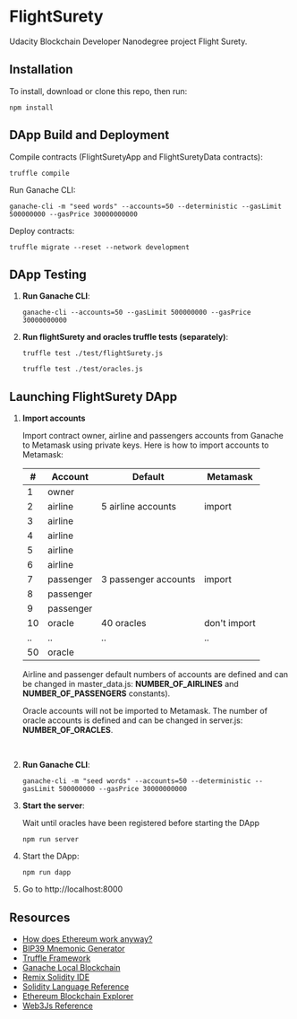 # FlightSurety

Udacity Blockchain Developer Nanodegree project Flight Surety.


## Installation

To install, download or clone this repo, then run:

`npm install`


## DApp Build and Deployment

Compile contracts (FlightSuretyApp and FlightSuretyData contracts):
```
truffle compile
```

Run Ganache CLI:
```
ganache-cli -m "seed words" --accounts=50 --deterministic --gasLimit 500000000 --gasPrice 30000000000
```

Deploy contracts:
```
truffle migrate --reset --network development
```



## DApp Testing

1. **Run Ganache CLI**:
    ```
    ganache-cli --accounts=50 --gasLimit 500000000 --gasPrice 30000000000
    ```

2. **Run flightSurety and oracles truffle tests (separately)**:
    ```
    truffle test ./test/flightSurety.js

    truffle test ./test/oracles.js
    ```

## Launching FlightSurety DApp

1. **Import accounts**

    Import contract owner, airline and passengers accounts from Ganache to Metamask using private keys.
Here is how to import accounts to Metamask:

    |# | Account  | Default| Metamask|
    |-- | ---- | --------- | --------|
    |1  |owner | |   |
    |2  |airline | 5 airline accounts| import|
    |3  |airline | ||
    |4  |airline |  ||
    |5  |airline |   ||
    |6  |airline |||
    |7  |passenger | 3 passenger accounts|import|
    |8  |passenger | ||
    |9  |passenger | ||
    |10 |oracle | 40 oracles | don't import|
    |.. |.. | .. |..|
    |50 |oracle |  ||
    
    
    Airline and passenger default numbers of accounts are defined and can be changed in master_data.js: **NUMBER_OF_AIRLINES** and **NUMBER_OF_PASSENGERS** constants).
    
    Oracle accounts will not be imported to Metamask. The number of oracle accounts is defined and can be changed in server.js: **NUMBER_OF_ORACLES**.
<br>


2. **Run Ganache CLI**:
    ```
    ganache-cli -m "seed words" --accounts=50 --deterministic --gasLimit 500000000 --gasPrice 30000000000
    ```
3. **Start the server**:
    
    Wait until oracles have been registered before starting the DApp
    ```
    npm run server
    ```

4. Start the DApp:
    ```
    npm run dapp
    ```

5. Go to http://localhost:8000



## Resources

* [How does Ethereum work anyway?](https://medium.com/@preethikasireddy/how-does-ethereum-work-anyway-22d1df506369)
* [BIP39 Mnemonic Generator](https://iancoleman.io/bip39/)
* [Truffle Framework](http://truffleframework.com/)
* [Ganache Local Blockchain](http://truffleframework.com/ganache/)
* [Remix Solidity IDE](https://remix.ethereum.org/)
* [Solidity Language Reference](http://solidity.readthedocs.io/en/v0.4.24/)
* [Ethereum Blockchain Explorer](https://etherscan.io/)
* [Web3Js Reference](https://github.com/ethereum/wiki/wiki/JavaScript-API)